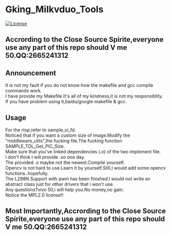 # Gking_Milkvduo_Tools
<a href="https://github.com/Gking-a/Gking_Milkvduo_Tools/edit/master/LICENSE"><img alt="License"
    src="https://img.shields.io/badge/Code_License-MPL-f5de53?&color=f5de53"/></a>
## Accrording to the Close Source Spirite,everyone use any part of this repo should V me 50.QQ:2665241312
## Announcement  
It is not my fault if you do not know how the makefile and gcc compile commands work.  
I have provide my Makefile.It's all of my kindness,it is not my responsiblity.
If you have problem using it,baidu/google makefile & gcc.
## Usage
For the rtsp,refer to sample_vi_fd.  
Noticed that if you want a custom size of image.Modify the "middleware_utils",the fucking file.The fucking function SAMPLE_TDL_Get_PIC_Size.  
Make sure that you've linked dependencies (.o) of the two implement file.  
I don't think I will provide .so one day.  
The provided .o maybe not the newest.Compile yourself.  
Opencv is not hard to use.Learn it by yourself.Still,I would add some opencv functions..hopefully.  
The L298N Support with pwm has been finished.I would not write an abstract class just for other drivers that i won't use.  
Any questions?vivo 50,i will help you.No money,no gain.  
Notice the MPL2.0 license!!  
## Most Importantly,Accrording to the Close Source Spirite,everyone use any part of this repo should V me 50.QQ:2665241312